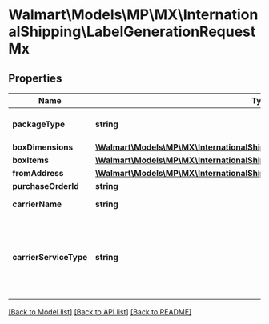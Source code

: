 # Walmart\Models\MP\MX\InternationalShipping\LabelGenerationRequestMx

## Properties

Name | Type | Description | Notes
------------ | ------------- | ------------- | -------------
**packageType** | **string** | Package Type. Supported Package Types are - 'CUSTOM_PACKAGE', 'FEDEX_ENVELOPE', 'FEDEX_PAK' |
**boxDimensions** | [**\Walmart\Models\MP\MX\InternationalShipping\CreateLabelRequestBoxDimensions**](CreateLabelRequestBoxDimensions.md) |  |
**boxItems** | [**\Walmart\Models\MP\MX\InternationalShipping\CreateLabelRequestBoxItemsInner[]**](CreateLabelRequestBoxItemsInner.md) | Box Items |
**fromAddress** | [**\Walmart\Models\MP\MX\InternationalShipping\CreateLabelRequestFromAddress**](CreateLabelRequestFromAddress.md) |  |
**purchaseOrderId** | **string** | Purchase Order Id |
**carrierName** | **string** | Carrier Name. For now, the only supported carrier is - 'FedEx' |
**carrierServiceType** | **string** | Carrier Service Type. For now, supported values are - 'FEDEX_INTERNATIONAL_PRIORITY' for fedExPak/fedExEnvelope package types, 'FEDEX_INTERNATIONAL_ECONOMY' and 'FEDEX_INTERNATIONAL_GROUND' |


[[Back to Model list]](./) [[Back to API list]](../../../../../README.md#supported-apis) [[Back to README]](../../../../../README.md)
